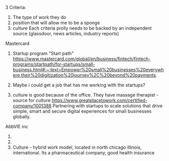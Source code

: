 3 Criteria: 
1. The type of work they do
2.  position that will allow me to be a sponge
3. culture
Each criteria prolly needs to be backed by an independent source (glassdoor, news articles, industry reports)

Mastercard
1. Startup program "Start path" 
https://www.mastercard.com/global/en/business/fintech/fintech-programs/startpath/for-startups/small-business.html#:~:text=Empower%20small%20businesses%20everywhere,their%20digitization%20journey%2C%20beyond%20payments. 

2. Maybe i could get a job that has me working with the startups?
3. culture is good because of the office. They have massage therapist -source for culture https://www.greatplacetowork.com/certified-company/1001388
Partnering with startups to scale solutions that drive simple, smart and secure digital experiences for small businesses globally.


AbbVIE inc

1.
2.
3. Culture - hybrid work model, located in north chicago illinois, international. Its a pharmaceutical company, good health insurance
